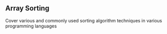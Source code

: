 ## Array Sorting ##
Cover various and commonly used sorting algorithm techniques in various programming languages

